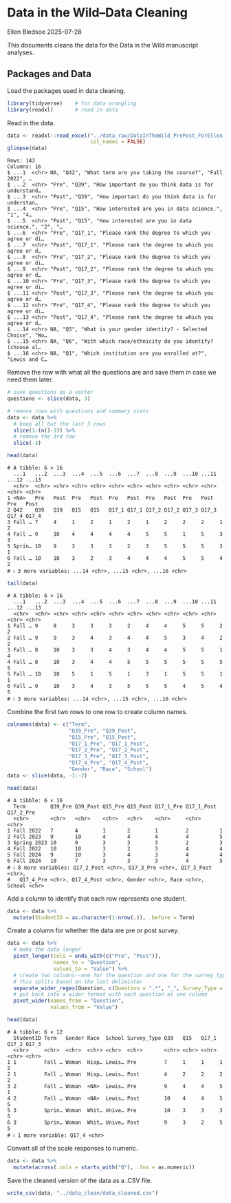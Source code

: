 # Data in the Wild–Data Cleaning
Ellen Bledsoe
2025-07-28

This documents cleans the data for the Data in the Wild manuscript
analyses.

## Packages and Data

Load the packages used in data cleaning.

``` r
library(tidyverse)    # for data wrangling
library(readxl)       # read in data
```

Read in the data.

``` r
data <- readxl::read_excel("../data_raw/DataInTheWild_PrePost_ForEllen.xlsx", 
                           col_names = FALSE)
glimpse(data)
```

    Rows: 143
    Columns: 16
    $ ...1  <chr> NA, "Q42", "What term are you taking the course?", "Fall 2022", …
    $ ...2  <chr> "Pre", "Q39", "How important do you think data is for understand…
    $ ...3  <chr> "Post", "Q39", "How important do you think data is for understan…
    $ ...4  <chr> "Pre", "Q15", "How interested are you in data science.", "1", "4…
    $ ...5  <chr> "Post", "Q15", "How interested are you in data science.", "2", "…
    $ ...6  <chr> "Pre", "Q17_1", "Please rank the degree to which you agree or di…
    $ ...7  <chr> "Post", "Q17_1", "Please rank the degree to which you agree or d…
    $ ...8  <chr> "Pre", "Q17_2", "Please rank the degree to which you agree or di…
    $ ...9  <chr> "Post", "Q17_2", "Please rank the degree to which you agree or d…
    $ ...10 <chr> "Pre", "Q17_3", "Please rank the degree to which you agree or di…
    $ ...11 <chr> "Post", "Q17_3", "Please rank the degree to which you agree or d…
    $ ...12 <chr> "Pre", "Q17_4", "Please rank the degree to which you agree or di…
    $ ...13 <chr> "Post", "Q17_4", "Please rank the degree to which you agree or d…
    $ ...14 <chr> NA, "Q5", "What is your gender identity? - Selected Choice", "Wo…
    $ ...15 <chr> NA, "Q6", "With which race/ethnicity do you identify? (choose al…
    $ ...16 <chr> NA, "Q1", "Which institution are you enrolled at?", "Lewis and C…

Remove the row with what all the questions are and save them in case we
need them later.

``` r
# save questions as a vector
questions <- slice(data, 3)

# remove rows with questions and summary stats
data <- data %>% 
  # keep all but the last 3 rows
  slice(1:(n()-3)) %>% 
  # remove the 3rd row
  slice(-3)

head(data)
```

    # A tibble: 6 × 16
      ...1   ...2  ...3  ...4  ...5  ...6  ...7  ...8  ...9  ...10 ...11 ...12 ...13
      <chr>  <chr> <chr> <chr> <chr> <chr> <chr> <chr> <chr> <chr> <chr> <chr> <chr>
    1 <NA>   Pre   Post  Pre   Post  Pre   Post  Pre   Post  Pre   Post  Pre   Post 
    2 Q42    Q39   Q39   Q15   Q15   Q17_1 Q17_1 Q17_2 Q17_2 Q17_3 Q17_3 Q17_4 Q17_4
    3 Fall … 7     4     1     2     1     2     1     2     2     2     1     2    
    4 Fall … 9     10    4     4     4     4     5     5     1     5     3     3    
    5 Sprin… 10    9     3     3     3     2     3     5     5     5     3     1    
    6 Fall … 10    10    3     2     3     4     4     4     5     5     4     2    
    # ℹ 3 more variables: ...14 <chr>, ...15 <chr>, ...16 <chr>

``` r
tail(data)
```

    # A tibble: 6 × 16
      ...1   ...2  ...3  ...4  ...5  ...6  ...7  ...8  ...9  ...10 ...11 ...12 ...13
      <chr>  <chr> <chr> <chr> <chr> <chr> <chr> <chr> <chr> <chr> <chr> <chr> <chr>
    1 Fall … 9     8     3     3     3     2     4     4     5     5     2     2    
    2 Fall … 9     9     3     4     3     4     4     5     3     4     2     2    
    3 Fall … 8     10    3     3     4     3     4     4     5     5     1     4    
    4 Fall … 8     10    3     4     4     5     5     5     5     5     5     5    
    5 Fall … 10    10    5     1     5     1     3     1     5     5     1     1    
    6 Fall … 9     10    3     4     3     5     5     5     4     5     4     5    
    # ℹ 3 more variables: ...14 <chr>, ...15 <chr>, ...16 <chr>

Combine the first two rows to one row to create column names.

``` r
colnames(data) <- c("Term", 
                    "Q39_Pre", "Q39_Post", 
                    "Q15_Pre", "Q15_Post", 
                    "Q17_1_Pre", "Q17_1_Post",
                    "Q17_2_Pre", "Q17_2_Post",
                    "Q17_3_Pre", "Q17_3_Post",
                    "Q17_4_Pre", "Q17_4_Post",
                    "Gender", "Race", "School")
data <- slice(data, -1:-2)

head(data)
```

    # A tibble: 6 × 16
      Term        Q39_Pre Q39_Post Q15_Pre Q15_Post Q17_1_Pre Q17_1_Post Q17_2_Pre
      <chr>       <chr>   <chr>    <chr>   <chr>    <chr>     <chr>      <chr>    
    1 Fall 2022   7       4        1       2        1         2          1        
    2 Fall 2023   9       10       4       4        4         4          5        
    3 Spring 2023 10      9        3       3        3         2          3        
    4 Fall 2022   10      10       3       2        3         4          4        
    5 Fall 2024   9       10       3       4        3         4          4        
    6 Fall 2024   10      7        3       3        3         4          5        
    # ℹ 8 more variables: Q17_2_Post <chr>, Q17_3_Pre <chr>, Q17_3_Post <chr>,
    #   Q17_4_Pre <chr>, Q17_4_Post <chr>, Gender <chr>, Race <chr>, School <chr>

Add a column to identify that each row represents one student.

``` r
data <- data %>% 
  mutate(StudentID = as.character(1:nrow(.)), .before = Term)
```

Create a column for whether the data are pre or post survey.

``` r
data <- data %>% 
  # make the data longer
  pivot_longer(cols = ends_with(c("Pre", "Post")),
               names_to = "Question",
               values_to = "Value") %>% 
  # create two columns--one for the question and one for the survey type
  # this splits based on the last deliminter
  separate_wider_regex(Question, c(Question = ".*", "_", Survey_Type = ".*")) %>% 
  # put back into a wider format with each question as one column
  pivot_wider(names_from = "Question", 
              values_from = "Value")

head(data)
```

    # A tibble: 6 × 12
      StudentID Term   Gender Race  School Survey_Type Q39   Q15   Q17_1 Q17_2 Q17_3
      <chr>     <chr>  <chr>  <chr> <chr>  <chr>       <chr> <chr> <chr> <chr> <chr>
    1 1         Fall … Woman  Hisp… Lewis… Pre         7     1     1     1     2    
    2 1         Fall … Woman  Hisp… Lewis… Post        4     2     2     2     2    
    3 2         Fall … Woman  <NA>  Lewis… Pre         9     4     4     5     1    
    4 2         Fall … Woman  <NA>  Lewis… Post        10    4     4     5     5    
    5 3         Sprin… Woman  Whit… Unive… Pre         10    3     3     3     5    
    6 3         Sprin… Woman  Whit… Unive… Post        9     3     2     5     5    
    # ℹ 1 more variable: Q17_4 <chr>

Convert all of the scale responses to numeric.

``` r
data <- data %>% 
  mutate(across(.cols = starts_with("Q"), .fns = as.numeric))
```

Save the cleaned version of the data as a .CSV file.

``` r
write_csv(data, "../data_clean/data_cleaned.csv")
```
